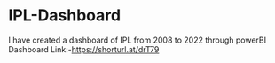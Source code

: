 # IPL-Dashboard
I have created a dashboard of IPL from 2008 to 2022 through powerBI
Dashboard Link:-https://shorturl.at/drT79

